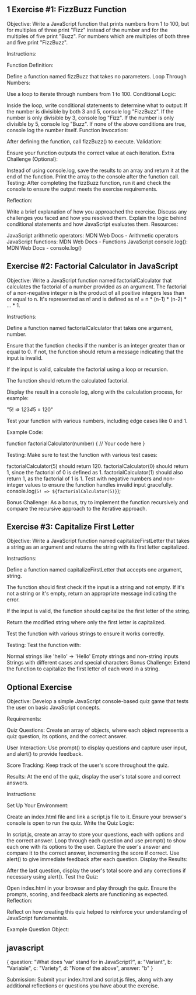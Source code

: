## 1 Exercise #1: FizzBuzz Function

Objective:
Write a JavaScript function that prints numbers from 1 to 100, but for multiples of three print "Fizz" instead of the number and for the multiples of five print "Buzz". For numbers which are multiples of both three and five print "FizzBuzz".

Instructions:

Function Definition:

Define a function named fizzBuzz that takes no parameters.
Loop Through Numbers:

Use a loop to iterate through numbers from 1 to 100.
Conditional Logic:

Inside the loop, write conditional statements to determine what to output:
If the number is divisible by both 3 and 5, console log "FizzBuzz".
If the number is only divisible by 3, console log "Fizz".
If the number is only divisible by 5, console log "Buzz".
If none of the above conditions are true, console log the number itself.
Function Invocation:

After defining the function, call fizzBuzz() to execute.
Validation:

Ensure your function outputs the correct value at each iteration.
Extra Challenge (Optional):

Instead of using console.log, save the results to an array and return it at the end of the function. Print the array to the console after the function call.
Testing:
After completing the fizzBuzz function, run it and check the console to ensure the output meets the exercise requirements.

Reflection:

Write a brief explanation of how you approached the exercise.
Discuss any challenges you faced and how you resolved them.
Explain the logic behind conditional statements and how JavaScript evaluates them.
Resources:

JavaScript arithmetic operators: MDN Web Docs - Arithmetic operators
JavaScript functions: MDN Web Docs - Functions
JavaScript console.log(): MDN Web Docs - console.log() 

## Exercise #2: Factorial Calculator in JavaScript

Objective:
Write a JavaScript function named factorialCalculator that calculates the factorial of a number provided as an argument. The factorial of a non-negative integer n is the product of all positive integers less than or equal to n. It's represented as n! and is defined as n! = n * (n-1) * (n-2) * ... * 1.

Instructions:

Define a function named factorialCalculator that takes one argument, number.

Ensure that the function checks if the number is an integer greater than or equal to 0. If not, the function should return a message indicating that the input is invalid.

If the input is valid, calculate the factorial using a loop or recursion.

The function should return the calculated factorial.

Display the result in a console log, along with the calculation process, for example: 

"5! => 1*2*3*4*5 = 120"
 
Test your function with various numbers, including edge cases like 0 and 1.

Example Code: 

function factorialCalculator(number) {
  // Your code here
}

Testing:
Make sure to test the function with various test cases:

factorialCalculator(5) should return 120.
factorialCalculator(0) should return 1, since the factorial of 0 is defined as 1.
factorialCalculator(1) should also return 1, as the factorial of 1 is 1.
Test with negative numbers and non-integer values to ensure the function handles invalid input gracefully. 
console.log(`5! => ${factorialCalculator(5)}`); 

Bonus Challenge:
As a bonus, try to implement the function recursively and compare the recursive approach to the iterative approach. 


## Exercise #3: Capitalize First Letter

Objective:
Write a JavaScript function named capitalizeFirstLetter that takes a string as an argument and returns the string with its first letter capitalized.

Instructions:

Define a function named capitalizeFirstLetter that accepts one argument, string.

The function should first check if the input is a string and not empty. If it's not a string or it's empty, return an appropriate message indicating the error.

If the input is valid, the function should capitalize the first letter of the string.

Return the modified string where only the first letter is capitalized.

Test the function with various strings to ensure it works correctly. 

Testing:
Test the function with:

Normal strings like 'hello' -> 'Hello'
Empty strings and non-string inputs
Strings with different cases and special characters
Bonus Challenge:
Extend the function to capitalize the first letter of each word in a string. 

## Optional Exercise 

Objective:
Develop a simple JavaScript console-based quiz game that tests the user on basic JavaScript concepts.

Requirements:

Quiz Questions: Create an array of objects, where each object represents a quiz question, its options, and the correct answer.

User Interaction: Use prompt() to display questions and capture user input, and alert() to provide feedback.

Score Tracking: Keep track of the user's score throughout the quiz.

Results: At the end of the quiz, display the user's total score and correct answers.

Instructions:

Set Up Your Environment:

Create an index.html file and link a script.js file to it.
Ensure your browser's console is open to run the quiz.
Write the Quiz Logic:

In script.js, create an array to store your questions, each with options and the correct answer.
Loop through each question and use prompt() to show each one with its options to the user.
Capture the user's answer and compare it to the correct answer, incrementing the score if correct.
Use alert() to give immediate feedback after each question.
Display the Results:

After the last question, display the user's total score and any corrections if necessary using alert().
Test the Quiz:

Open index.html in your browser and play through the quiz.
Ensure the prompts, scoring, and feedback alerts are functioning as expected.
Reflection:

Reflect on how creating this quiz helped to reinforce your understanding of JavaScript fundamentals. 

Example Question Object:

## javascript 
 {
  question: "What does 'var' stand for in JavaScript?",
  a: "Variant",
  b: "Variable",
  c: "Variety",
  d: "None of the above",
  answer: "b"
}
 

 Submission:
Submit your index.html and script.js files, along with any additional reflections or questions you have about the exercise. 